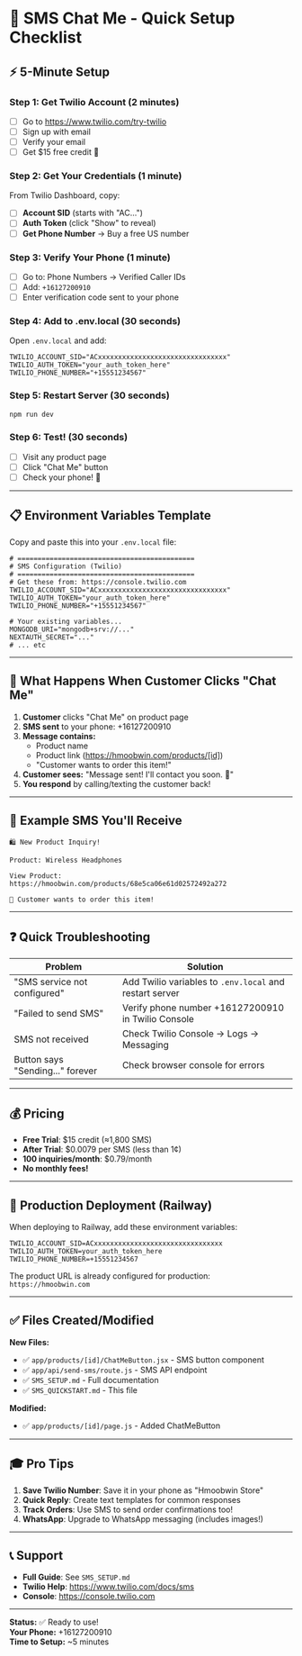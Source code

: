 # 📱 SMS Chat Me - Quick Setup Checklist

## ⚡ 5-Minute Setup

### Step 1: Get Twilio Account (2 minutes)
- [ ] Go to https://www.twilio.com/try-twilio
- [ ] Sign up with email
- [ ] Verify your email
- [ ] Get $15 free credit 🎉

### Step 2: Get Your Credentials (1 minute)
From Twilio Dashboard, copy:
- [ ] **Account SID** (starts with "AC...")
- [ ] **Auth Token** (click "Show" to reveal)
- [ ] **Get Phone Number** → Buy a free US number

### Step 3: Verify Your Phone (1 minute)
- [ ] Go to: Phone Numbers → Verified Caller IDs
- [ ] Add: `+16127200910`
- [ ] Enter verification code sent to your phone

### Step 4: Add to .env.local (30 seconds)
Open `.env.local` and add:
```env
TWILIO_ACCOUNT_SID="ACxxxxxxxxxxxxxxxxxxxxxxxxxxxxxxxx"
TWILIO_AUTH_TOKEN="your_auth_token_here"
TWILIO_PHONE_NUMBER="+15551234567"
```

### Step 5: Restart Server (30 seconds)
```bash
npm run dev
```

### Step 6: Test! (30 seconds)
- [ ] Visit any product page
- [ ] Click "Chat Me" button
- [ ] Check your phone! 📱

---

## 📋 Environment Variables Template

Copy and paste this into your `.env.local` file:

```env
# ============================================
# SMS Configuration (Twilio)
# ============================================
# Get these from: https://console.twilio.com
TWILIO_ACCOUNT_SID="ACxxxxxxxxxxxxxxxxxxxxxxxxxxxxxxxx"
TWILIO_AUTH_TOKEN="your_auth_token_here"
TWILIO_PHONE_NUMBER="+15551234567"

# Your existing variables...
MONGODB_URI="mongodb+srv://..."
NEXTAUTH_SECRET="..."
# ... etc
```

---

## 🎯 What Happens When Customer Clicks "Chat Me"

1. **Customer** clicks "Chat Me" on product page
2. **SMS sent** to your phone: +16127200910
3. **Message contains:**
   - Product name
   - Product link (https://hmoobwin.com/products/[id])
   - "Customer wants to order this item!"
4. **Customer sees:** "Message sent! I'll contact you soon. 💬"
5. **You respond** by calling/texting the customer back!

---

## 📱 Example SMS You'll Receive

```
🛍️ New Product Inquiry!

Product: Wireless Headphones

View Product:
https://hmoobwin.com/products/68e5ca06e61d02572492a272

📱 Customer wants to order this item!
```

---

## ❓ Quick Troubleshooting

| Problem | Solution |
|---------|----------|
| "SMS service not configured" | Add Twilio variables to `.env.local` and restart server |
| "Failed to send SMS" | Verify phone number +16127200910 in Twilio Console |
| SMS not received | Check Twilio Console → Logs → Messaging |
| Button says "Sending..." forever | Check browser console for errors |

---

## 💰 Pricing

- **Free Trial**: $15 credit (≈1,800 SMS)
- **After Trial**: $0.0079 per SMS (less than 1¢)
- **100 inquiries/month**: $0.79/month
- **No monthly fees!**

---

## 🚀 Production Deployment (Railway)

When deploying to Railway, add these environment variables:

```
TWILIO_ACCOUNT_SID=ACxxxxxxxxxxxxxxxxxxxxxxxxxxxxxxxx
TWILIO_AUTH_TOKEN=your_auth_token_here
TWILIO_PHONE_NUMBER=+15551234567
```

The product URL is already configured for production: `https://hmoobwin.com`

---

## ✅ Files Created/Modified

**New Files:**
- ✅ `app/products/[id]/ChatMeButton.jsx` - SMS button component
- ✅ `app/api/send-sms/route.js` - SMS API endpoint
- ✅ `SMS_SETUP.md` - Full documentation
- ✅ `SMS_QUICKSTART.md` - This file

**Modified:**
- ✅ `app/products/[id]/page.js` - Added ChatMeButton

---

## 🎓 Pro Tips

1. **Save Twilio Number**: Save it in your phone as "Hmoobwin Store"
2. **Quick Reply**: Create text templates for common responses
3. **Track Orders**: Use SMS to send order confirmations too!
4. **WhatsApp**: Upgrade to WhatsApp messaging (includes images!)

---

## 📞 Support

- **Full Guide**: See `SMS_SETUP.md`
- **Twilio Help**: https://www.twilio.com/docs/sms
- **Console**: https://console.twilio.com

---

**Status:** ✅ Ready to use!  
**Your Phone:** +16127200910  
**Time to Setup:** ~5 minutes
